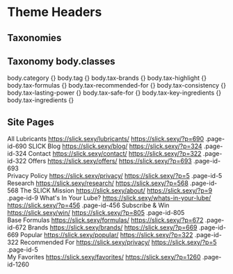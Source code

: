 # Theme Headers

## Taxonomies


## Taxonomy body.classes

body.category {}
body.tag {}
body.tax-brands {}
body.tax-highlight  {}
body.tax-formulas {} 
body.tax-recommended-for {}
body.tax-consistency {}
body.tax-lasting-power {}
body.tax-safe-for {}
body.tax-key-ingredients {}
body.tax-ingredients {}


## Site Pages

All Lubricants
    https://slick.sexy/lubricants/
    https://slick.sexy/?p=690
    .page-id-690
SLICK Blog
    https://slick.sexy/blog/
    https://slick.sexy/?p=324
    .page-id-324 
Contact
    https://slick.sexy/contact/
    https://slick.sexy/?p=322
    .page-id-322
Offers
    https://slick.sexy/offers/
    https://slick.sexy/?p=693
    .page-id-693  
Privacy Policy
    https://slick.sexy/privacy/
    https://slick.sexy/?p=5
    .page-id-5  
Research
    https://slick.sexy/research/
    https://slick.sexy/?p=568
    .page-id-568 
The SLICK Mission
    https://slick.sexy/about/
    https://slick.sexy/?p=9
    .page-id-9 
What's In Your Lube?
    https://slick.sexy/whats-in-your-lube/
    https://slick.sexy/?p=456
    .page-id-456 
Subscribe & Win
    https://slick.sexy/win/
    https://slick.sexy/?p=805
    .page-id-805  
Base Formulas
    https://slick.sexy/formulas/
    https://slick.sexy/?p=672
    .page-id-672
Brands
    https://slick.sexy/brands/
    https://slick.sexy/?p=669
    .page-id-669
Popular
    https://slick.sexy/popular/
    https://slick.sexy/?p=322
    .page-id-322
Recommended For
    https://slick.sexy/privacy/
    https://slick.sexy/?p=5
    .page-id-5   
My Favorites
    https://slick.sexy/favorites/
    https://slick.sexy/?p=1260
    .page-id-1260   

